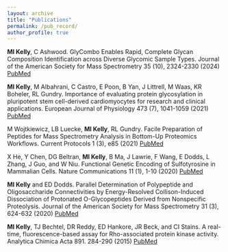 ```yaml
---
layout: archive
title: "Publications"
permalink: /pub_record/
author_profile: true
---
```


**MI Kelly**, C Ashwood. GlyCombo Enables Rapid, Complete Glycan Composition Identification across Diverse Glycomic Sample Types. Journal of the American Society for Mass Spectrometry 35 (10), 2324-2330 (2024)
[PubMed](https://pubmed.ncbi.nlm.nih.gov/39271475/)

**MI Kelly**, M Albahrani, C Castro, E Poon, B Yan, J Littrell, M Waas, KR Boheler, RL Gundry. 
Importance of evaluating protein glycosylation in pluripotent stem cell-derived cardiomyocytes for research and clinical applications. 
European Journal of Physiology 473 (7), 1041-1059 (2021) [PubMed](https://pubmed.ncbi.nlm.nih.gov/33830329/)

M Wojtkiewicz, LB Luecke, **MI Kelly**, RL Gundry. 
Facile Preparation of Peptides for Mass Spectrometry Analysis in Bottom-Up Proteomics Workflows. 
Current Protocols 1 (3), e85 (2021) [PubMed](https://pubmed.ncbi.nlm.nih.gov/33750040/)

X He, Y Chen, DG Beltran, **MI Kelly**, B Ma, J Lawrie, F Wang, E Dodds, L Zhang, J Guo, and W Niu. 
Functional Genetic Encoding of Sulfotyrosine in Mammalian Cells. 
Nature Communications 11 (1), 1-10 (2020) [PubMed](https://pubmed.ncbi.nlm.nih.gov/32973160/)

**MI Kelly** and ED Dodds. 
Parallel Determination of Polypeptide and Oligosaccharide Connectivities by Energy-Resolved Collison-Induced Dissociation of Protonated O-Glycopeptides Derived from Nonspecific Proteolysis. 
Journal of the American Society for Mass Spectrometry 31 (3), 624-632 (2020) [PubMed](https://pubmed.ncbi.nlm.nih.gov/32126781/)

**MI Kelly**, TJ Bechtel, DR Reddy, ED Hankore, JR Beck, and CI Stains. 
A real-time, fluorescence-based assay for Rho-associated protein kinase activity. 
Analytica Chimica Acta 891. 284-290 (2015) [PubMed](https://pubmed.ncbi.nlm.nih.gov/26388388/)

